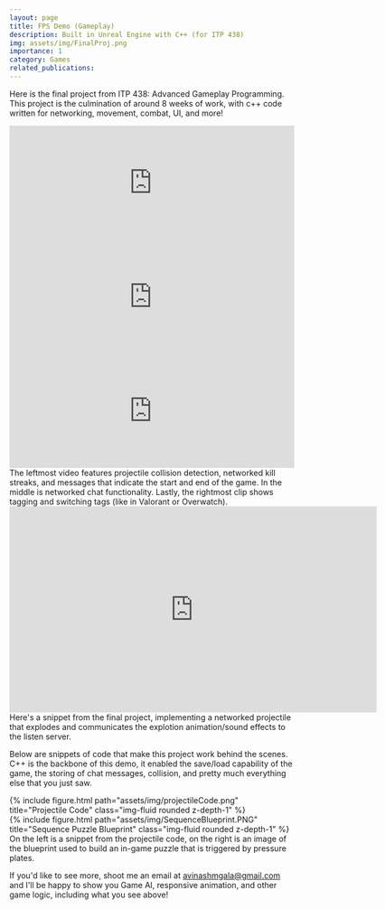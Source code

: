 ```yaml
---
layout: page
title: FPS Demo (Gameplay)
description: Built in Unreal Engine with C++ (for ITP 438)
img: assets/img/FinalProj.png
importance: 1
category: Games
related_publications:
---
```


Here is the final project from ITP 438: Advanced Gameplay Programming. This project is the culmination of around 8 weeks of work,
with c++ code written for networking, movement, combat, UI, and more!

<div class="row">
    <div class="col-sm-4 mt-3 mt-md-0">
        <iframe width="100%" height="202" src="https://www.youtube.com/embed/_41KNuIh3wY" frameborder="0" allow="accelerometer; autoplay; encrypted-media; gyroscope; picture-in-picture" allowfullscreen></iframe>
    </div>
    <div class="col-sm-4 mt-3 mt-md-0">
        <iframe width="100%" height="202" src="https://www.youtube.com/embed/htSv0uxy3sE" frameborder="0" allow="accelerometer; autoplay; encrypted-media; gyroscope; picture-in-picture" allowfullscreen></iframe>
    </div>
    <div class="col-sm-4 mt-3 mt-md-0">
        <iframe width="100%" height="202" src="https://www.youtube.com/embed/PPrS0S1SDRw" frameborder="0" allow="accelerometer; autoplay; encrypted-media; gyroscope; picture-in-picture" allowfullscreen></iframe>
    </div>
</div>
<div class="caption">
    The leftmost video features projectile collision detection, networked kill streaks, and messages that indicate the start and end of the game. In the middle is networked chat functionality. Lastly, the rightmost clip shows tagging and switching tags (like in Valorant or Overwatch).
</div>
<div class="row">
    <div class="col-sm mt-3 mt-md-0">
        <iframe width="650" height="365" src="https://www.youtube.com/embed/KNC-wJUlZbU" frameborder="0" allow="accelerometer; autoplay; encrypted-media; gyroscope; picture-in-picture" allowfullscreen></iframe>
    </div>
</div>
<div class="caption">
    Here's a snippet from the final project, implementing a networked projectile that explodes and communicates the explotion animation/sound effects to the listen server.
</div>

Below are snippets of code that make this project work behind the scenes. C++ is the backbone of this demo, it enabled the save/load capability of the game, the storing of chat messages, collision, and pretty much everything else that you just saw.

<div class="row justify-content-sm-center">
    <div class="col-sm-6 mt-3 mt-md-0">
        {% include figure.html path="assets/img/projectileCode.png" title="Projectile Code" class="img-fluid rounded z-depth-1" %}
    </div>
    <div class="col-sm-6 mt-3 mt-md-0">
        {% include figure.html path="assets/img/SequenceBlueprint.PNG" title="Sequence Puzzle Blueprint" class="img-fluid rounded z-depth-1" %}
    </div>
</div>
<div class="caption">
    On the left is a snippet from the projectile code, on the right is an image of the blueprint used to build an in-game puzzle that is triggered by pressure plates.
</div>


If you'd like to see more, shoot me an email at avinashmgala@gmail.com and I'll be happy to show you Game AI, responsive animation, and other game logic, including what you see above!
